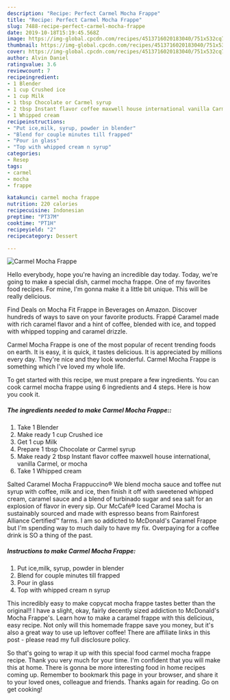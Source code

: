 ```yaml
---
description: "Recipe: Perfect Carmel Mocha Frappe"
title: "Recipe: Perfect Carmel Mocha Frappe"
slug: 7488-recipe-perfect-carmel-mocha-frappe
date: 2019-10-18T15:19:45.568Z
image: https://img-global.cpcdn.com/recipes/4513716020183040/751x532cq70/carmel-mocha-frappe-recipe-main-photo.jpg
thumbnail: https://img-global.cpcdn.com/recipes/4513716020183040/751x532cq70/carmel-mocha-frappe-recipe-main-photo.jpg
cover: https://img-global.cpcdn.com/recipes/4513716020183040/751x532cq70/carmel-mocha-frappe-recipe-main-photo.jpg
author: Alvin Daniel
ratingvalue: 3.6
reviewcount: 7
recipeingredient:
- 1 Blender
- 1 cup Crushed ice
- 1 cup Milk
- 1 tbsp Chocolate or Carmel syrup
- 2 tbsp Instant flavor coffee maxwell house international vanilla Carmel or mocha
- 1 Whipped cream
recipeinstructions:
- "Put ice,milk, syrup, powder in blender"
- "Blend for couple minutes till frapped"
- "Pour in glass"
- "Top with whipped cream n syrup"
categories:
- Resep
tags:
- carmel
- mocha
- frappe

katakunci: carmel mocha frappe
nutrition: 220 calories
recipecuisine: Indonesian
preptime: "PT37M"
cooktime: "PT1H"
recipeyield: "2"
recipecategory: Dessert

---
```



![Carmel Mocha Frappe](https://img-global.cpcdn.com/recipes/4513716020183040/751x532cq70/carmel-mocha-frappe-recipe-main-photo.jpg)

Hello everybody, hope you're having an incredible day today. Today, we're going to make a special dish, carmel mocha frappe. One of my favorites food recipes. For mine, I'm gonna make it a little bit unique. This will be really delicious.

Find Deals on Mocha Fit Frappe in Beverages on Amazon. Discover hundreds of ways to save on your favorite products. Frappé Caramel made with rich caramel flavor and a hint of coffee, blended with ice, and topped with whipped topping and caramel drizzle.

Carmel Mocha Frappe is one of the most popular of recent trending foods on earth. It is easy, it is quick, it tastes delicious. It is appreciated by millions every day. They're nice and they look wonderful. Carmel Mocha Frappe is something which I've loved my whole life.


To get started with this recipe, we must prepare a few ingredients. You can cook carmel mocha frappe using 6 ingredients and 4 steps. Here is how you cook it.

##### The ingredients needed to make Carmel Mocha Frappe::

1. Take 1 Blender
1. Make ready 1 cup Crushed ice
1. Get 1 cup Milk
1. Prepare 1 tbsp Chocolate or Carmel syrup
1. Make ready 2 tbsp Instant flavor coffee maxwell house international, vanilla Carmel, or mocha
1. Take 1 Whipped cream


Salted Caramel Mocha Frappuccino® We blend mocha sauce and toffee nut syrup with coffee, milk and ice, then finish it off with sweetened whipped cream, caramel sauce and a blend of turbinado sugar and sea salt for an explosion of flavor in every sip. Our McCafé® Iced Caramel Mocha is sustainably sourced and made with espresso beans from Rainforest Alliance Certified™ farms. I am so addicted to McDonald&#39;s Caramel Frappe but I&#39;m spending way to much daily to have my fix. Overpaying for a coffee drink is SO a thing of the past. 

##### Instructions to make Carmel Mocha Frappe:

1. Put ice,milk, syrup, powder in blender
1. Blend for couple minutes till frapped
1. Pour in glass
1. Top with whipped cream n syrup


This incredibly easy to make copycat mocha frappe tastes better than the original!! I have a slight, okay, fairly decently sized addiction to McDonald&#39;s Mocha Frappe&#39;s. Learn how to make a caramel frappe with this delicious, easy recipe. Not only will this homemade frappe save you money, but it&#39;s also a great way to use up leftover coffee! There are affiliate links in this post - please read my full disclosure policy. 

So that's going to wrap it up with this special food carmel mocha frappe recipe. Thank you very much for your time. I'm confident that you will make this at home. There is gonna be more interesting food in home recipes coming up. Remember to bookmark this page in your browser, and share it to your loved ones, colleague and friends. Thanks again for reading. Go on get cooking!
